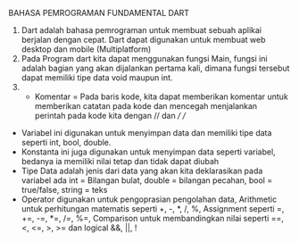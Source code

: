 BAHASA PEMROGRAMAN FUNDAMENTAL DART

1. Dart adalah bahasa pemrograman untuk membuat sebuah aplikai berjalan dengan cepat.
Dart dapat digunakan untuk membuat web desktop dan mobile (Multiplatform)
2. Pada Program dart kita dapat menggunakan fungsi Main, fungsi ini adalah bagian yang akan dijalankan pertama kali, dimana fungsi tersebut dapat memiliki tipe data void maupun int.
3.  - Komentar = Pada baris kode, kita dapat memberikan komentar untuk memberikan catatan pada kode dan mencegah menjalankan perintah pada kode kita dengan // dan */ /*
- Variabel ini digunakan untuk menyimpan data dan memiliki tipe data seperti int, bool, double.
- Konstanta ini juga digunakan untuk menyimpan data seperti variabel, bedanya ia memiliki nilai tetap dan tidak dapat diubah
- Tipe Data adalah jenis dari data yang akan kita deklarasikan pada variabel ada int = Bilangan bulat, double = bilangan pecahan, bool = true/false, string = teks
- Operator digunakan untuk pengoprasian pengolahan data, Arithmetic untuk perhitungan matematis seperti +, -, *, /, %, Assignment seperti =, +=, -=, *=, /=, %=, Comparison untuk membandingkan nilai seperti ==, <, <=, >, >= dan logical &&, ||, !